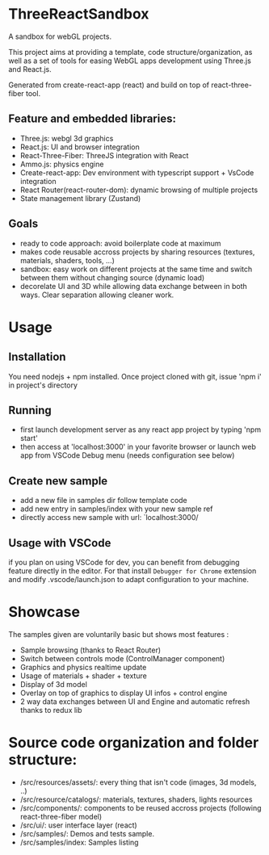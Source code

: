 # ThreeReactSandbox
A sandbox for webGL projects.

This project aims at providing a template, code structure/organization, as well as a set of tools for easing WebGL apps development using Three.js and React.js.

Generated from create-react-app (react) and build on top of react-three-fiber tool.

## Feature and embedded libraries:
- Three.js: webgl 3d graphics
- React.js: UI and browser integration
- React-Three-Fiber: ThreeJS integration with React
- Ammo.js: physics engine
- Create-react-app: Dev environment with typescript support + VsCode integration
- React Router(react-router-dom): dynamic browsing of multiple projects
- State management library (Zustand)

## Goals
- ready to code approach: avoid boilerplate code at maximum
- makes code reusable accross projects by sharing resources (textures, materials, shaders, tools, ...)
- sandbox: easy work on different projects at the same time and switch between them without changing source (dynamic load)
- decorelate UI and 3D while allowing data exchange between in both ways. Clear separation allowing cleaner work.

# Usage

## Installation

You need nodejs + npm installed. 
Once project cloned with git, issue 'npm i' in project's directory

## Running

- first launch development server as any react app project by typing 'npm start'
- then access at 'localhost:3000' in your favorite browser or launch web app from VSCode Debug menu (needs configuration see below)

## Create new sample 

- add a new file in samples dir follow template code
- add new entry in samples/index with your new sample ref
- directly access new sample with url: `localhost:3000/<SampleName>

## Usage with VSCode
if you plan on using VSCode for dev, you can benefit from debugging feature directly in the editor.
For that install `Debugger for Chrome` extension and modify .vscode/launch.json to adapt configuration 
to your machine.

# Showcase
The samples given are voluntarily basic but shows most features :
- Sample browsing (thanks to React Router)
- Switch between controls mode (ControlManager component)
- Graphics and physics realtime update
- Usage of materials + shader + texture
- Display of 3d model
- Overlay on top of graphics to display UI infos + control engine 
- 2 way data exchanges between UI and Engine and automatic refresh thanks to redux lib

# Source code organization and folder structure:
- /src/resources/assets/: every thing that isn't code (images, 3d models, ..)
- /src/resource/catalogs/: materials, textures, shaders, lights resources
- /src/components/: components to be reused accross projects (following react-three-fiber model)
- /src/ui/: user interface layer (react)
- /src/samples/: Demos and tests sample.
- /src/samples/index: Samples listing 